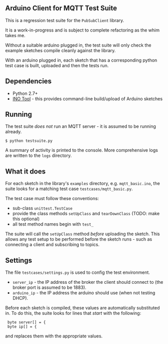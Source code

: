 ## Arduino Client for MQTT Test Suite

This is a regression test suite for the `PubSubClient` library.

It is a work-in-progress and is subject to complete refactoring as the whim takes
me.

Without a suitable arduino plugged in, the test suite will only check the
example sketches compile cleanly against the library.

With an arduino plugged in, each sketch that has a corresponding python
test case is built, uploaded and then the tests run.

## Dependencies

 - Python 2.7+
 - [INO Tool](http://inotool.org/) - this provides command-line build/upload of Arduino sketches

## Running

The test suite _does not_ run an MQTT server - it is assumed to be running already.
 
    $ python testsuite.py

A summary of activity is printed to the console. More comprehensive logs are written
to the `logs` directory.

## What it does

For each sketch in the library's `examples` directory, e.g. `mqtt_basic.ino`, the suite looks for a matching test case
`testcases/mqtt_basic.py`.

The test case must follow these conventions:
 - sub-class `unittest.TestCase`
 - provide the class methods `setUpClass` and `tearDownClass` (TODO: make this optional)
 - all test method names begin with `test_`
 
The suite will call the `setUpClass` method _before_ uploading the sketch. This
allows any test setup to be performed before the sketch runs - such as connecting
a client and subscribing to topics.


## Settings

The file `testcases/settings.py` is used to config the test environment.

 - `server_ip` - the IP address of the broker the client should connect to (the broker port is assumed to be 1883).
 - `arduino_ip` - the IP address the arduino should use (when not testing DHCP).

Before each sketch is compiled, these values are automatically substituted in. To
do this, the suite looks for lines that _start_ with the following:

     byte server[] = {
     byte ip[] = {

and replaces them with the appropriate values.




